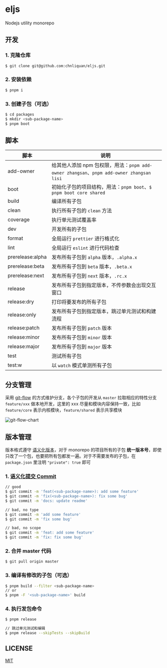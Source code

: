 # eljs

Nodejs utility monorepo

## 开发

### 1. 克隆仓库

```bash
$ git clone git@github.com:chnliquan/eljs.git
```

### 2. 安装依赖

```bash
$ pnpm i
```

### 3. 创建子包（可选）

```bash
$ cd packages
$ mkdir <sub-package-name>
$ pnpm boot
```

## 脚本

| 脚本             | 说明                                                                                     |
| ---------------- | ---------------------------------------------------------------------------------------- |
| add-owner        | 给其他人添加 npm 包权限，用法：`pnpm add-owner zhangsan`、`pnpm add-owner zhangsan lisi` |
| boot             | 初始化子包的项目结构，用法：`pnpm boot`、`$ pnpm boot core shared`                       |
| build            | 编译所有子包                                                                             |
| clean            | 执行所有子包的 `clean` 方法                                                              |
| coverage         | 执行单元测试覆盖率                                                                       |
| dev              | 开发所有的子包                                                                           |
| format           | 全局运行 `prettier` 进行格式化                                                           |
| lint             | 全局运行 `eslint` 进行代码检查                                                           |
| prerelease:alpha | 发布所有子包到 `alpha` 版本，`.alpha.x`                                                  |
| prerelease:beta  | 发布所有子包到 `beta` 版本，`.beta.x`                                                    |
| prerelease:next  | 发布所有子包到 `next` 版本，`.rc.x`                                                      |
| release          | 发布所有子包到指定版本，不传参数会出现交互窗口                                           |
| release:dry      | 打印将要发布的所有子包                                                                   |
| release:only     | 发布所有子包到指定版本，跳过单元测试和构建流程                                           |
| release:patch    | 发布所有子包到 `patch` 版本                                                              |
| release:minor    | 发布所有子包到 `minor` 版本                                                              |
| release:major    | 发布所有子包到 `major` 版本                                                              |
| test             | 测试所有子包                                                                             |
| test:w           | 以 `watch` 模式单测所有子包                                                              |

## 分支管理

采用 [git-flow](https://nvie.com/posts/a-successful-git-branching-model/) 的方式维护分支，各个子包的开发从 `master` 拉取相应的特性分支 `feature/xxx` 做本地开发，这里的 xxx 尽量和模块内容保持一致，比如 `feature/core` 表示内核模块，`feature/shared` 表示共享模块

![git-flow-chart](https://static.yximgs.com/udata/pkg/ks-ad-fe/chrome-plugin-upload/2022-04-01/1648793291308.92a2b518ac6526d9.png)

## 版本管理

版本格式遵守 [语义化版本](https://semver.org/lang/zh-CN/)，对于 monorepo 的项目所有的子包 **统一版本号**，即使只改了一个包，也要把所有包都发一遍。对于不需要发布的子包，在 `package.json` 里注明 `"private": true` 即可

### 1. [语义化提交 Commit](https://www.conventionalcommits.org/en/v1.0.0/#summary)

```bash
// good
$ git commit -m 'feat(<sub-package-name>): add some feature'
$ git commit -m 'fix(<sub-package-name>): fix some bug'
$ git commit -m 'docs: update readme'

// bad, no type
$ git commit -m 'add some feature'
$ git commit -m 'fix some bug'

// bad, no scope
$ git commit -m 'feat: add some feature'
$ git commit -m 'fix: fix some bug'
```

### 2. 合并 master 代码

```bash
$ git pull origin master
```

### 3. 编译有修改的子包（可选）

```bash
$ pnpm build --filter <sub-package-name>
// or
$ pnpm -F '<sub-package-name>' build
```

### 4. 执行发包命令

```bash
$ pnpm release

// 跳过单元测试和编辑
$ pnpm release --skipTests --skipBuild
```

## LICENSE

[MIT](https://github.com/chnliquan/eljs/blob/master/LICENSE)
